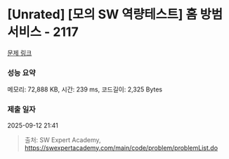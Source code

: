 # [Unrated] [모의 SW 역량테스트] 홈 방범 서비스 - 2117 

[문제 링크](https://swexpertacademy.com/main/code/problem/problemDetail.do?contestProbId=AV5V61LqAf8DFAWu) 

### 성능 요약

메모리: 72,888 KB, 시간: 239 ms, 코드길이: 2,325 Bytes

### 제출 일자

2025-09-12 21:41



> 출처: SW Expert Academy, https://swexpertacademy.com/main/code/problem/problemList.do